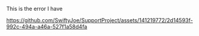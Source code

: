 This is the error I have

https://github.com/SwiftyJoe/SupportProject/assets/141219772/2d14593f-992c-494a-a46a-527f1a58d4fa

